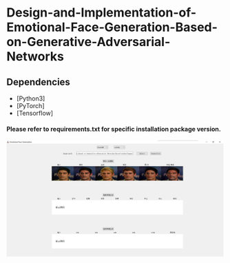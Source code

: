 # Design-and-Implementation-of-Emotional-Face-Generation-Based-on-Generative-Adversarial-Networks

## Dependencies
- [Python3]
- [PyTorch]
- [Tensorflow]

#### Please refer to requirements.txt for specific installation package version.
![img](https://github.com/Hegemony/Design-and-Implementation-of-Emotional-Face-Generation-Based-on-Generative-Adversarial-Networks/blob/main/imgs_store/1.png)
